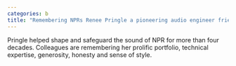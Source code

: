 ```yaml
---
categories: b
title: "Remembering NPRs Renee Pringle a pioneering audio engineer friend and fashionista"
---
```

Pringle helped shape and safeguard the sound of NPR for more than four decades. Colleagues are remembering her prolific portfolio, technical expertise, generosity, honesty and sense of style. 
